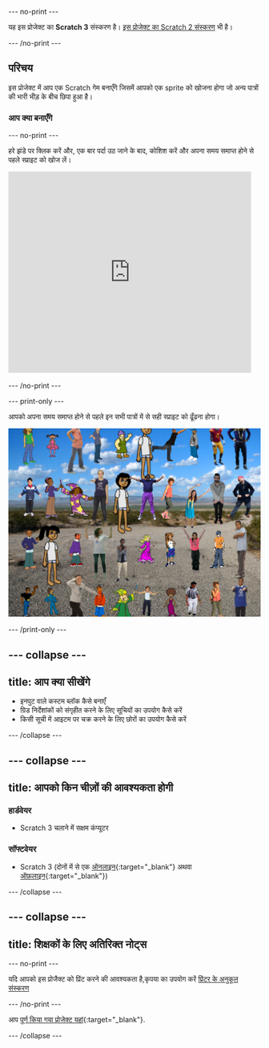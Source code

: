 --- no-print ---

यह इस प्रोजेक्ट का **Scratch 3** संस्करण है। [इस प्रोजेक्ट का Scratch 2 संस्करण](https://projects.raspberrypi.org/hi-IN/projects/lineup-scratch2) भी है।

--- /no-print ---

## परिचय

इस प्रोजेक्ट में आप एक Scratch गेम बनाएँगे जिसमें आपको एक sprite को खोजना होगा जो अन्य पात्रों की भारी भीड़ के बीच छिपा हुआ है।

### आप क्या बनाएँगे

--- no-print ---

हरे झंडे पर क्लिक करें और, एक बार पर्दा उठ जाने के बाद, कोशिश करें और अपना समय समाप्त होने से पहले स्प्राइट को खोज लें।

<div class="scratch-preview">
  <iframe allowtransparency="true" width="485" height="402" src="https://scratch.mit.edu/projects/embed/259020474/?autostart=false" frameborder="0" scrolling="no"></iframe>
</div>

--- /no-print ---

--- print-only ---

आपको अपना समय समाप्त होने से पहले इन सभी पात्रों में से सही स्प्राइट को ढूँढना होगा।

![प्रदर्शन](images/showcase.png)

--- /print-only ---

--- collapse ---
---
title: आप क्या सीखेंगे
---

+ इनपुट वाले कस्टम ब्लॉक कैसे बनाएँ
+ ग्रिड निर्देशांकों को संगृहीत करने के लिए सूचियों का उपयोग कैसे करें
+ किसी सूची में आइटम पर चक्र करने के लिए छोरों का उपयोग कैसे करें

--- /collapse ---

--- collapse ---
---
title: आपको किन चीज़ों की आवश्यकता होगी
---

### हार्डवेयर

+ Scratch 3 चलाने में सक्षम कंप्यूटर

### सॉफ्टवेयर

+ Scratch 3 (दोनों में से एक [ऑनलाइन](https://rpf.io/scratchon){:target="_blank"} अथवा [ऑफ़लाइन](https://rpf.io/scratchoff){:target="_blank"})

--- /collapse ---

--- collapse ---
---
title: शिक्षकों के लिए अतिरिक्त नोट्स
---

--- no-print ---

यदि आपको इस प्रोजैक्ट को प्रिंट करने की आवश्यकता है,कृपया का उपयोग करें [प्रिंटर के अनुकूल संस्करण](https://projects.raspberrypi.org/hi-IN/projects/lineup/print)

--- /no-print ---

आप [पूर्ण किया गया प्रोजेक्ट यहां](https://rpf.io/p/hi-IN/lineup-get){:target="_blank"}.

--- /collapse ---
